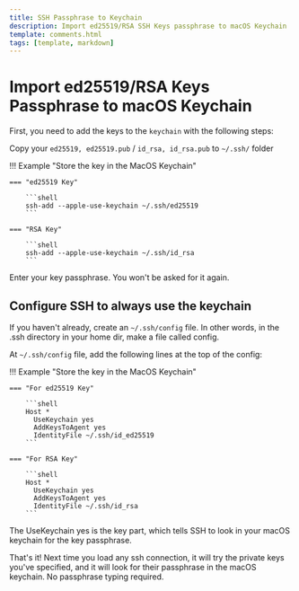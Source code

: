 ```yaml
---
title: SSH Passphrase to Keychain
description: Import ed25519/RSA SSH Keys passphrase to macOS Keychain
template: comments.html
tags: [template, markdown]
---
```


# Import ed25519/RSA Keys Passphrase to macOS Keychain

First, you need to add the keys to the `keychain` with the following steps:

Copy your `ed25519, ed25519.pub` / `id_rsa, id_rsa.pub` to `~/.ssh/` folder

!!! Example "Store the key in the MacOS Keychain"

    === "ed25519 Key"

        ```shell
        ssh-add --apple-use-keychain ~/.ssh/ed25519
        ```

    === "RSA Key"

        ```shell
        ssh-add --apple-use-keychain ~/.ssh/id_rsa
        ```

Enter your key passphrase. You won't be asked for it again.

## Configure SSH to always use the keychain

If you haven't already, create an `~/.ssh/config` file. In other words, in the .ssh directory in your home dir, make a file called config.

At `~/.ssh/config` file, add the following lines at the top of the config:

!!! Example "Store the key in the MacOS Keychain"

    === "For ed25519 Key"

        ```shell
        Host *
          UseKeychain yes
          AddKeysToAgent yes
          IdentityFile ~/.ssh/id_ed25519
        ```

    === "For RSA Key"

        ```shell
        Host *
          UseKeychain yes
          AddKeysToAgent yes
          IdentityFile ~/.ssh/id_rsa
        ```

The UseKeychain yes is the key part, which tells SSH to look in your macOS keychain for the key passphrase.

That's it! Next time you load any ssh connection, it will try the private keys you've specified, and it will look for their passphrase in the macOS keychain. No passphrase typing required.
